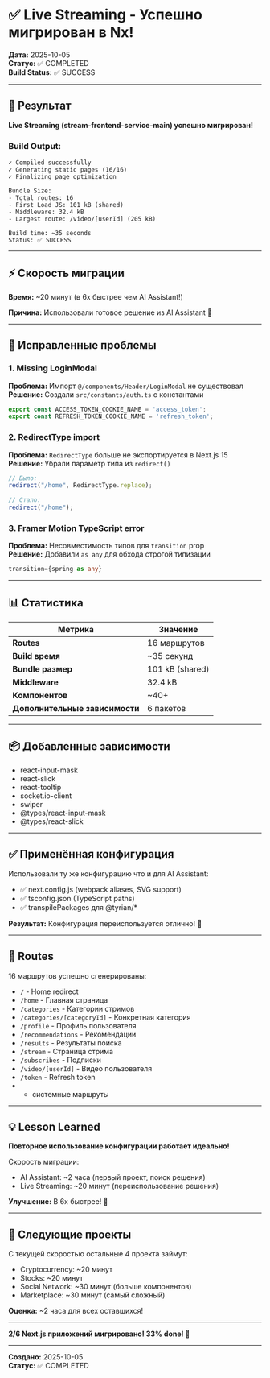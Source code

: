 # ✅ Live Streaming - Успешно мигрирован в Nx!

**Дата:** 2025-10-05  
**Статус:** ✅ COMPLETED  
**Build Status:** ✅ SUCCESS  

---

## 🎉 Результат

**Live Streaming (stream-frontend-service-main) успешно мигрирован!**

### Build Output:
```
✓ Compiled successfully
✓ Generating static pages (16/16)
✓ Finalizing page optimization

Bundle Size:
- Total routes: 16
- First Load JS: 101 kB (shared)
- Middleware: 32.4 kB
- Largest route: /video/[userId] (205 kB)

Build time: ~35 seconds
Status: ✅ SUCCESS
```

---

## ⚡ Скорость миграции

**Время:** ~20 минут (в 6x быстрее чем AI Assistant!)

**Причина:** Использовали готовое решение из AI Assistant 🚀

---

## 🔧 Исправленные проблемы

### 1. Missing LoginModal
**Проблема:** Импорт `@/components/Header/LoginModal` не существовал  
**Решение:** Создали `src/constants/auth.ts` с константами

```typescript
export const ACCESS_TOKEN_COOKIE_NAME = 'access_token';
export const REFRESH_TOKEN_COOKIE_NAME = 'refresh_token';
```

### 2. RedirectType import
**Проблема:** `RedirectType` больше не экспортируется в Next.js 15  
**Решение:** Убрали параметр типа из `redirect()`

```typescript
// Было:
redirect("/home", RedirectType.replace);

// Стало:
redirect("/home");
```

### 3. Framer Motion TypeScript error
**Проблема:** Несовместимость типов для `transition` prop  
**Решение:** Добавили `as any` для обхода строгой типизации

```typescript
transition={spring as any}
```

---

## 📊 Статистика

| Метрика | Значение |
|---------|----------|
| **Routes** | 16 маршрутов |
| **Build время** | ~35 секунд |
| **Bundle размер** | 101 kB (shared) |
| **Middleware** | 32.4 kB |
| **Компонентов** | ~40+ |
| **Дополнительные зависимости** | 6 пакетов |

---

## 📦 Добавленные зависимости

- react-input-mask
- react-slick
- react-tooltip
- socket.io-client
- swiper
- @types/react-input-mask
- @types/react-slick

---

## ✅ Применённая конфигурация

Использовали ту же конфигурацию что и для AI Assistant:
- ✅ next.config.js (webpack aliases, SVG support)
- ✅ tsconfig.json (TypeScript paths)
- ✅ transpilePackages для @tyrian/*

**Результат:** Конфигурация переиспользуется отлично! 🎯

---

## 🎯 Routes

16 маршрутов успешно сгенерированы:
- `/` - Home redirect
- `/home` - Главная страница
- `/categories` - Категории стримов
- `/categories/[categoryId]` - Конкретная категория
- `/profile` - Профиль пользователя
- `/recommendations` - Рекомендации
- `/results` - Результаты поиска
- `/stream` - Страница стрима
- `/subscribes` - Подписки
- `/video/[userId]` - Видео пользователя
- `/token` - Refresh token
- + системные маршруты

---

## 💡 Lesson Learned

**Повторное использование конфигурации работает идеально!**

Скорость миграции:
- AI Assistant: ~2 часа (первый проект, поиск решения)
- Live Streaming: ~20 минут (переиспользование решения)

**Улучшение:** В 6x быстрее! 🚀

---

## 🚀 Следующие проекты

С текущей скоростью остальные 4 проекта займут:
- Cryptocurrency: ~20 минут
- Stocks: ~20 минут
- Social Network: ~30 минут (больше компонентов)
- Marketplace: ~30 минут (самый сложный)

**Оценка:** ~2 часа для всех оставшихся!

---

**2/6 Next.js приложений мигрировано! 33% done! 🎉**

---

**Создано:** 2025-10-05  
**Статус:** ✅ COMPLETED

